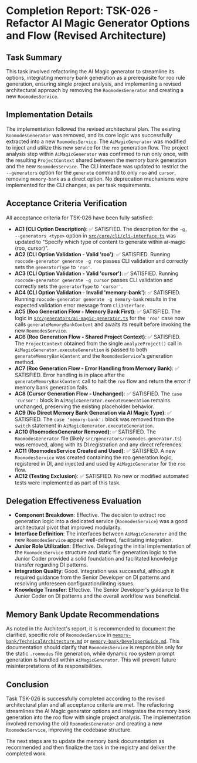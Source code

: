 # Completion Report: TSK-026 - Refactor AI Magic Generator Options and Flow (Revised Architecture)

## Task Summary

This task involved refactoring the AI Magic generator to streamline its options, integrating memory bank generation as a prerequisite for roo rule generation, ensuring single project analysis, and implementing a revised architectural approach by removing the `RoomodesGenerator` and creating a new `RoomodesService`.

## Implementation Details

The implementation followed the revised architectural plan. The existing `RoomodesGenerator` was removed, and its core logic was successfully extracted into a new `RoomodesService`. The `AiMagicGenerator` was modified to inject and utilize this new service for the `roo` generation flow. The project analysis step within `AiMagicGenerator` was confirmed to run only once, with the resulting `ProjectContext` shared between the memory bank generation and the new `RoomodesService`. The CLI interface was updated to restrict the `--generators` option for the `generate` command to only `roo` and `cursor`, removing `memory-bank` as a direct option. No deprecation mechanisms were implemented for the CLI changes, as per task requirements.

## Acceptance Criteria Verification

All acceptance criteria for TSK-026 have been fully satisfied:

- **AC1 (CLI Option Description)**: ✅ SATISFIED. The description for the `-g, --generators <type>` option in [`src/core/cli/cli-interface.ts`](src/core/cli/cli-interface.ts) was updated to "Specify which type of content to generate within ai-magic (roo, cursor)".
- **AC2 (CLI Option Validation - Valid 'roo')**: ✅ SATISFIED. Running `roocode-generator generate -g roo` passes CLI validation and correctly sets the `generatorType` to `'roo'`.
- **AC3 (CLI Option Validation - Valid 'cursor')**: ✅ SATISFIED. Running `roocode-generator generate -g cursor` passes CLI validation and correctly sets the `generatorType` to `'cursor'`.
- **AC4 (CLI Option Validation - Invalid 'memory-bank')**: ✅ SATISFIED. Running `roocode-generator generate -g memory-bank` results in the expected validation error message from `CliInterface`.
- **AC5 (Roo Generation Flow - Memory Bank First)**: ✅ SATISFIED. The logic in [`src/generators/ai-magic-generator.ts`](src/generators/ai-magic-generator.ts) for the `'roo'` case now calls `generateMemoryBankContent` and awaits its result before invoking the new `RoomodesService`.
- **AC6 (Roo Generation Flow - Shared Project Context)**: ✅ SATISFIED. The `ProjectContext` obtained from the single `analyzeProject()` call in `AiMagicGenerator.executeGeneration` is passed to both `generateMemoryBankContent` and the `RoomodesService`'s generation method.
- **AC7 (Roo Generation Flow - Error Handling from Memory Bank)**: ✅ SATISFIED. Error handling is in place after the `generateMemoryBankContent` call to halt the `roo` flow and return the error if memory bank generation fails.
- **AC8 (Cursor Generation Flow - Unchanged)**: ✅ SATISFIED. The `case 'cursor':` block in `AiMagicGenerator.executeGeneration` remains unchanged, preserving the existing placeholder behavior.
- **AC9 (No Direct Memory Bank Generation via AI Magic Type)**: ✅ SATISFIED. The `case 'memory-bank':` block was removed from the `switch` statement in `AiMagicGenerator.executeGeneration`.
- **AC10 (RoomodesGenerator Removed)**: ✅ SATISFIED. The `RoomodesGenerator` file (likely `src/generators/roomodes.generator.ts`) was removed, along with its DI registration and any direct references.
- **AC11 (RoomodesService Created and Used)**: ✅ SATISFIED. A new `RoomodesService` was created containing the roo generation logic, registered in DI, and injected and used by `AiMagicGenerator` for the `roo` flow.
- **AC12 (Testing Exclusion)**: ✅ SATISFIED. No new or modified automated tests were implemented as part of this task.

## Delegation Effectiveness Evaluation

- **Component Breakdown**: Effective. The decision to extract roo generation logic into a dedicated service (`RoomodesService`) was a good architectural pivot that improved modularity.
- **Interface Definition**: The interfaces between `AiMagicGenerator` and the new `RoomodesService` appear well-defined, facilitating integration.
- **Junior Role Utilization**: Effective. Delegating the initial implementation of the `RoomodesService` structure and static file generation logic to the Junior Coder provided a solid foundation and facilitated knowledge transfer regarding DI patterns.
- **Integration Quality**: Good. Integration was successful, although it required guidance from the Senior Developer on DI patterns and resolving unforeseen configuration/linting issues.
- **Knowledge Transfer**: Effective. The Senior Developer's guidance to the Junior Coder on DI patterns and the overall workflow was beneficial.

## Memory Bank Update Recommendations

As noted in the Architect's report, it is recommended to document the clarified, specific role of `RoomodesService` in [`memory-bank/TechnicalArchitecture.md`](memory-bank/TechnicalArchitecture.md) or [`memory-bank/DeveloperGuide.md`](memory-bank/DeveloperGuide.md). This documentation should clarify that `RoomodesService` is responsible only for the static `.roomodes` file generation, while dynamic roo system prompt generation is handled within `AiMagicGenerator`. This will prevent future misinterpretations of its responsibilities.

## Conclusion

Task TSK-026 is successfully completed according to the revised architectural plan and all acceptance criteria are met. The refactoring streamlines the AI Magic generator options and integrates the memory bank generation into the roo flow with single project analysis. The implementation involved removing the old `RoomodesGenerator` and creating a new `RoomodesService`, improving the codebase structure.

The next steps are to update the memory bank documentation as recommended and then finalize the task in the registry and deliver the completed work.
